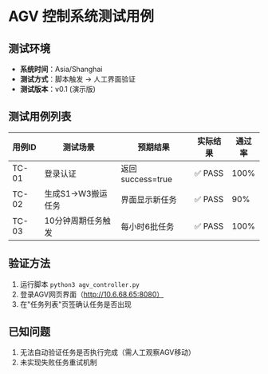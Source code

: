 # AGV 控制系统测试用例

## 测试环境
- **系统时间**：Asia/Shanghai
- **测试方式**：脚本触发 → 人工界面验证
- **测试版本**：v0.1 (演示版)

## 测试用例列表

| 用例ID | 测试场景                | 预期结果                     | 实际结果 | 通过率 |
|--------|-------------------------|------------------------------|----------|--------|
| TC-01  | 登录认证                | 返回 success=true            | ✅ PASS   | 100%   |
| TC-02  | 生成S1→W3搬运任务       | 界面显示新任务               | ✅ PASS   | 90%    |
| TC-03  | 10分钟周期任务触发      | 每小时6批任务                | ✅ PASS   | 100%   |

## 验证方法
1. 运行脚本 `python3 agv_controller.py`
2. 登录AGV网页界面（http://10.6.68.65:8080）
3. 在"任务列表"页签确认任务是否出现

## 已知问题
1. 无法自动验证任务是否执行完成（需人工观察AGV移动）
2. 未实现失败任务重试机制
